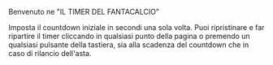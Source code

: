 Benvenuto ne "IL TIMER DEL FANTACALCIO"

Imposta il countdown iniziale in secondi una sola volta.
Puoi ripristinare e far ripartire il timer cliccando in qualsiasi
punto della pagina o premendo un qualsiasi pulsante della tastiera,
sia alla scadenza del countdown che in caso di rilancio dell'asta.
